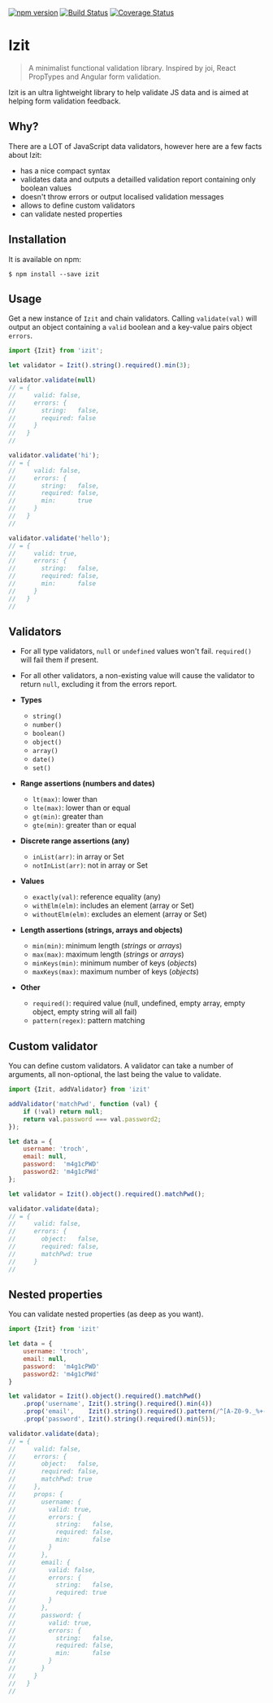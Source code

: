 [![npm version](https://badge.fury.io/js/izit.svg)](http://badge.fury.io/js/izit)
[![Build Status](https://travis-ci.org/troch/izit.svg?branch=master)](https://travis-ci.org/troch/izit)
[![Coverage Status](https://coveralls.io/repos/troch/izit/badge.svg?branch=master&service=github)](https://coveralls.io/github/troch/izit?branch=master)

# Izit

> A minimalist functional validation library. Inspired by joi, React PropTypes and Angular form validation.

Izit is an ultra lightweight library to help validate JS data and is aimed at helping form validation feedback.

## Why?

There are a LOT of JavaScript data validators, however here are a few facts about Izit:

- has a nice compact syntax
- validates data and outputs a detailled validation report containing only boolean values
- doesn't throw errors or output localised validation messages
- allows to define custom validators
- can validate nested properties

## Installation

It is available on npm:

    $ npm install --save izit

## Usage

Get a new instance of `Izit` and chain validators. Calling `validate(val)`
will output an object containing a `valid` boolean and a key-value pairs object `errors`.

```javascript
import {Izit} from 'izit';

let validator = Izit().string().required().min(3);

validator.validate(null)
// = {
//     valid: false,
//     errors: {
//       string:   false,
//       required: false
//     }
//   }
//

validator.validate('hi');
// = {
//     valid: false,
//     errors: {
//       string:   false,
//       required: false,
//       min:      true
//     }
//   }
//

validator.validate('hello');
// = {
//     valid: true,
//     errors: {
//       string:   false,
//       required: false,
//       min:      false
//     }
//   }
//
```

## Validators

- For all type validators, `null` or `undefined` values won't fail. `required()` will fail them if present.
- For all other validators, a non-existing value will cause the validator to return `null`, excluding it
from the errors report.

- __Types__
    - `string()`
    - `number()`
    - `boolean()`
    - `object()`
    - `array()`
    - `date()`
    - `set()`
- __Range assertions (numbers and dates)__
    - `lt(max)`: lower than
    - `lte(max)`: lower than or equal
    - `gt(min)`: greater than
    - `gte(min)`: greater than or equal
- __Discrete range assertions (any)__
    - `inList(arr)`: in array or Set
    - `notInList(arr)`: not in array or Set
- __Values__
    - `exactly(val)`: reference equality (any)
    - `withElm(elm)`: includes an element (array or Set)
    - `withoutElm(elm)`: excludes an element (array or Set)
- __Length assertions (strings, arrays and objects)__
    - `min(min)`: minimum length (_strings_ or _arrays_)
    - `max(max)`: maximum length (_strings_ or _arrays_)
    - `minKeys(min)`: minimum number of keys (_objects_)
    - `maxKeys(max)`: maximum number of keys (_objects_)
- __Other__
    - `required()`: required value (null, undefined, empty array, empty object, empty string will all fail)
    - `pattern(regex)`: pattern matching


## Custom validator

You can define custom validators. A validator can take a number of arguments, all non-optional, the last being the value
to validate.

```javascript
import {Izit, addValidator} from 'izit'

addValidator('matchPwd', function (val) {
    if (!val) return null;
    return val.password === val.password2;
});

let data = {
    username: 'troch',
    email: null,
    password:  'm4g1cPWD'
    password2: 'm4g1cPWd'
};

let validator = Izit().object().required().matchPwd();

validator.validate(data);
// = {
//     valid: false,
//     errors: {
//       object:   false,
//       required: false,
//       matchPwd: true
//     }
//

```

## Nested properties

You can validate nested properties (as deep as you want).

```javascript
import {Izit} from 'izit'

let data = {
    username: 'troch',
    email: null,
    password:  'm4g1cPWD'
    password2: 'm4g1cPWd'
}

let validator = Izit().object().required().matchPwd()
    .prop('username', Izit().string().required().min(4))
    .prop('email',    Izit().string().required().pattern(/^[A-Z0-9._%+-]+@[A-Z0-9.-]+\.[A-Z]{2,4}$/))
    .prop('password', Izit().string().required().min(5));

validator.validate(data);
// = {
//     valid: false,
//     errors: {
//       object:   false,
//       required: false,
//       matchPwd: true
//     },
//     props: {
//       username: {
//         valid: true,
//         errors: {
//           string:   false,
//           required: false,
//           min:      false
//         }
//       },
//       email: {
//         valid: false,
//         errors: {
//           string:   false,
//           required: true
//         }
//       },
//       password: {
//         valid: true,
//         errors: {
//           string:   false,
//           required: false,
//           min:      false
//         }
//       }
//     }
//   }
//
```
